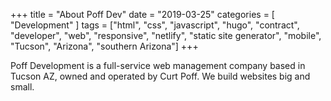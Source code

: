 +++
title = "About Poff Dev"
date = "2019-03-25"
categories = [ "Development" ]
tags = ["html", "css", "javascript", "hugo", "contract", "developer", "web", "responsive", "netlify", "static site generator", "mobile", "Tucson", "Arizona", "southern Arizona"]
+++

Poff Development is a full-service web management company based in Tucson AZ, owned and operated by Curt Poff. We build websites big and small.
